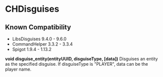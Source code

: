 # CHDisguises

## Known Compatibility
<ul>
  <li>LibsDisguises 9.4.0 - 9.6.0</li>
  <li>CommandHelper 3.3.2 - 3.3.4</li>
  <li>Spigot 1.9.4 - 1.13.2</li>
</ul>

**void disguise_entity(entityUUID, disguiseType, [data])**
Disguises an entity as the specified disguise. If disguiseType is "PLAYER", data can be the player name.